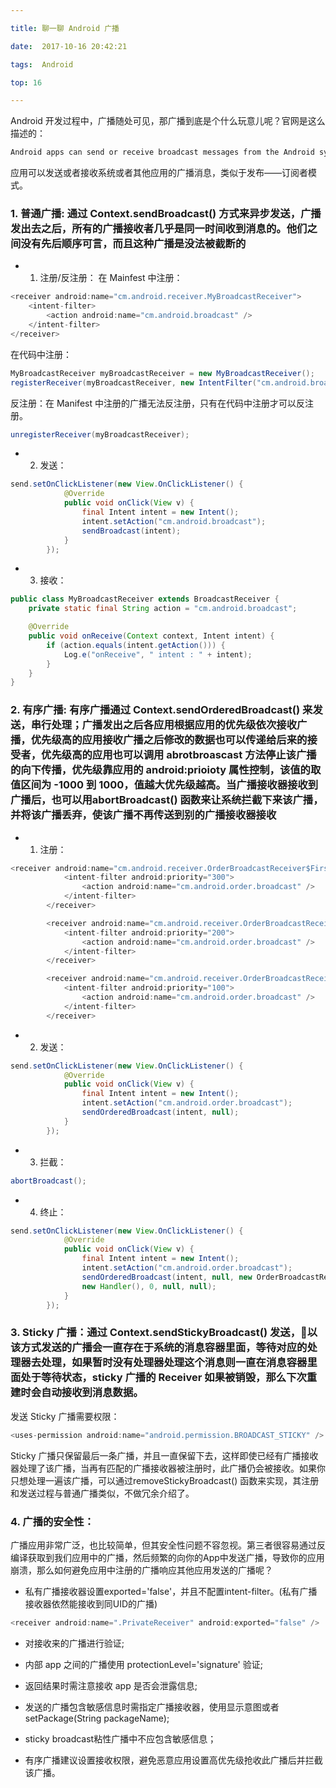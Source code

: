 ```yaml
---

title: 聊一聊 Android 广播

date:  2017-10-16 20:42:21

tags:  Android

top: 16

---
```


  Android 开发过程中，广播随处可见，那广播到底是个什么玩意儿呢？官网是这么描述的：
  ```java
  Android apps can send or receive broadcast messages from the Android system and other Android apps, similar to the publish-subscribe design pattern. 
  ```
 应用可以发送或者接收系统或者其他应用的广播消息，类似于发布——订阅者模式。 


### 1. 普通广播: 通过 Context.sendBroadcast() 方式来异步发送，广播发出去之后，所有的广播接收者几乎是同一时间收到消息的。他们之间没有先后顺序可言，而且这种广播是没法被截断的
- 1. 注册/反注册：
在 Mainfest 中注册： 
```java
<receiver android:name="cm.android.receiver.MyBroadcastReceiver">
    <intent-filter>
        <action android:name="cm.android.broadcast" />
    </intent-filter>
</receiver>
```

在代码中注册：
```java
MyBroadcastReceiver myBroadcastReceiver = new MyBroadcastReceiver();
registerReceiver(myBroadcastReceiver, new IntentFilter("cm.android.broadcast"));
```

反注册：在 Manifest 中注册的广播无法反注册，只有在代码中注册才可以反注册。
```java
unregisterReceiver(myBroadcastReceiver);
```

- 2. 发送：
```java
send.setOnClickListener(new View.OnClickListener() {
            @Override
            public void onClick(View v) {
                final Intent intent = new Intent();
                intent.setAction("cm.android.broadcast");
                sendBroadcast(intent);
            }
        });
```

- 3. 接收：
```java
public class MyBroadcastReceiver extends BroadcastReceiver {
    private static final String action = "cm.android.broadcast";

    @Override
    public void onReceive(Context context, Intent intent) {
        if (action.equals(intent.getAction())) {
            Log.e("onReceive", " intent : " + intent);
        }
    }
}
```


### 2. 有序广播: 有序广播通过 Context.sendOrderedBroadcast() 来发送，串行处理；广播发出之后各应用根据应用的优先级依次接收广播，优先级高的应用接收广播之后修改的数据也可以传递给后来的接受者，优先级高的应用也可以调用 abrotbroascast 方法停止该广播的向下传播，优先级靠应用的 android:prioioty 属性控制，该值的取值区间为 -1000 到 1000，值越大优先级越高。当广播接收器接收到广播后，也可以用abortBroadcast() 函数来让系统拦截下来该广播，并将该广播丢弃，使该广播不再传送到别的广播接收器接收

- 1. 注册：
```java
<receiver android:name="cm.android.receiver.OrderBroadcastReceiver$FirstBroadcast">
            <intent-filter android:priority="300">
                <action android:name="cm.android.order.broadcast" />
            </intent-filter>
        </receiver>

        <receiver android:name="cm.android.receiver.OrderBroadcastReceiver$MiddleBroadcast">
            <intent-filter android:priority="200">
                <action android:name="cm.android.order.broadcast" />
            </intent-filter>
        </receiver>

        <receiver android:name="cm.android.receiver.OrderBroadcastReceiver$LastBroadcast">
            <intent-filter android:priority="100">
                <action android:name="cm.android.order.broadcast" />
            </intent-filter>
        </receiver>
```

- 2. 发送：
```java
send.setOnClickListener(new View.OnClickListener() {
            @Override
            public void onClick(View v) {
                final Intent intent = new Intent();
                intent.setAction("cm.android.order.broadcast");
                sendOrderedBroadcast(intent, null);
            }
        });
```

- 3. 拦截：
```java
abortBroadcast();
```

- 4. 终止：
```java
send.setOnClickListener(new View.OnClickListener() {
            @Override
            public void onClick(View v) {
                final Intent intent = new Intent();
                intent.setAction("cm.android.order.broadcast");
                sendOrderedBroadcast(intent, null, new OrderBroadcastReceiver.LastBroadcast(), 
                new Handler(), 0, null, null);
            }
        });
```

### 3. Sticky 广播：通过 Context.sendStickyBroadcast() 发送，以该方式发送的广播会一直存在于系统的消息容器里面，等待对应的处理器去处理，如果暂时没有处理器处理这个消息则一直在消息容器里面处于等待状态，sticky 广播的 Receiver 如果被销毁，那么下次重建时会自动接收到消息数据。  
发送 Sticky 广播需要权限：
```java
<uses-permission android:name="android.permission.BROADCAST_STICKY" />
```  
Sticky 广播只保留最后一条广播，并且一直保留下去，这样即使已经有广播接收器处理了该广播，当再有匹配的广播接收器被注册时，此广播仍会被接收。如果你只想处理一遍该广播，可以通过removeStickyBroadcast() 函数来实现，其注册和发送过程与普通广播类似，不做冗余介绍了。

### 4. 广播的安全性：
广播应用非常广泛，也比较简单，但其安全性问题不容忽视。第三者很容易通过反编译获取到我们应用中的广播，然后频繁的向你的App中发送广播，导致你的应用崩溃，那么如何避免应用中注册的广播响应其他应用发送的广播呢？

- 私有广播接收器设置exported='false'，并且不配置intent-filter。(私有广播接收器依然能接收到同UID的广播)
```java
<receiver android:name=".PrivateReceiver" android:exported="false" />
```

- 对接收来的广播进行验证;

- 内部 app 之间的广播使用 protectionLevel='signature' 验证;

- 返回结果时需注意接收 app 是否会泄露信息;

- 发送的广播包含敏感信息时需指定广播接收器，使用显示意图或者 setPackage(String packageName);

- sticky broadcast粘性广播中不应包含敏感信息；

- 有序广播建议设置接收权限，避免恶意应用设置高优先级抢收此广播后并拦截该广播。